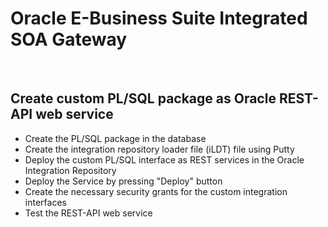 # Oracle E-Business Suite Integrated SOA Gateway

<br>

## Create custom PL/SQL package as Oracle REST-API web service
- Create the PL/SQL package in the database
- Create the integration repository loader file (iLDT) file using Putty
- Deploy the custom PL/SQL interface as REST services in the Oracle Integration Repository
- Deploy the Service by pressing "Deploy" button
- Create the necessary security grants for the custom integration interfaces
- Test the REST-API web service
